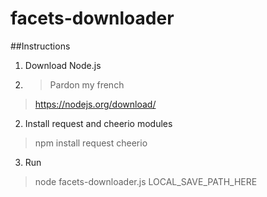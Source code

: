 facets-downloader
=========

##Instructions

1. Download Node.js<br>
2. > Pardon my french
> https://nodejs.org/download/
2. Install request and cheerio modules<br>
> npm install request cheerio
3. Run <br>	
> node facets-downloader.js LOCAL_SAVE_PATH_HERE


	

